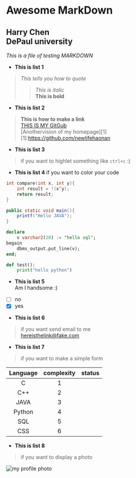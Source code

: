 Awesome MarkDown
=====
Harry Chen     
DePaul university        
-----
*This is a file of testing MARKDOWN*      

* **This is list 1**    
>*This tells you how to quote*                  
>>*This is italic*      
>>**This is bold**     


* **This is list 2**     
>**This is how to make a link**    
>[THIS IS MY GitGub](https://github.com/newlifehaonan)     
>[Anothervision of my homepage][1]      
>[1]:https://github.com/newlifehaonan



* **This is list 3**
>if you want to highlet something like `ctrl+c` :)

* **This is list 4**
if you want to color your code
```C
int compare(int x, int y){
    int result = !(x^y);
    return result;
}
```

```java
public static void main(){
    printf("Hello JAVA");
}
```

``` sql
declare
    v varchar2(20) := "hello sql";
begain
    dbms_output.put_line(v);
end;
```

```python
def test():
    print("hello python")
```

* **This is list 5**       
Am I handsome :)            
- [ ] no
- [x] yes

* **This is list 6**
>if you want send email to me         
><hereisthelink@fake.com>

* **This is list 7**
>if you want to make a simple form       

Language   | complexity   | status
:--------: | :----------: | :------:
C          |   1          |      
C++        |      2       |         
JAVA       |          3   |         
Python     |         4    |       
SQL        |      5       |          
CSS        |   6          |           

* **This is list 8**           
>if you want to display a photo        

![my profile photo](https://avatars2.githubusercontent.com/u/32348307?v=4&s=400&u=8851d208b8e8e3b8d5b63c3ef8824697cc186e70 "这是我的头像")
